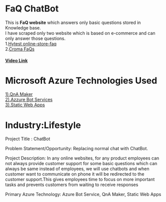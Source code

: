 # FaQ ChatBot
This is <b>FaQ website</b> which answers only basic questions stored in Knowledge base.</br>
I have scraped only two website which is based on e-commerce and can only answer those questions.</br>
1.<a href="https://hytest.fi/information/online-store-faq">Hytest online-store-faq</a></br>
2.<a href="https://www.croma.com/faq">Croma FaQs</a>
<h4><a href="https://www.awesomescreenshot.com/video/10208924?key=2d853e7f402ca2fdb5b985e21e95cb96">Video Link </a></h4>

# Microsoft Azure Technologies Used 
<a href="https://www.qnamaker.ai">1).QnA Maker</a></br>
<a href="https://azure.microsoft.com/en-us/services/bot-services/">2).Azzure Bot Services</a></br>
<a href="https://zealous-island-037e6d310.1.azurestaticapps.net">3).Static Web Apps</a></br>

# Industry:Lifestyle

Project Title : ChatBot

Problem Statement/Opportunity: Replacing normal chat with ChatBot.

Project Description: In any online websites, for any product employees can not always provide customer support for some basic questions which can always be same instead of employees, we will use chatbots and when customer want to communicate on phone it will be redirected to the customer support.This gives employees time to focus on more important tasks and prevents customers from waiting to receive responses

Primary Azure Technology:
Azure Bot Service, QnA Maker, Static Web Apps

